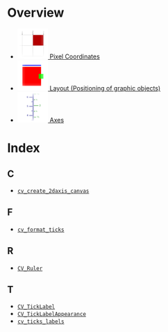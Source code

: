 # Overview

  * [![./PixelCoordinates_docicon.png](./PixelCoordinates_docicon.png) Pixel Coordinates](./PixelCoordinates.md)
  * [![./LayoutTutorial_docicon.png](./LayoutTutorial_docicon.png) Layout (Positioning of graphic objects)](./LayoutTutorial.md)
  * [![./Axis_docicon.png](./Axis_docicon.png) Axes](./Axis.md)

# Index

## C

  * [`cv_create_2daxis_canvas`](./Axis.md#user-content-cv_create_2daxis_canvas)

## F

  * [`cv_format_ticks`](./Axis.md#user-content-cv_format_ticks)

## R

  * [`CV_Ruler`](./Axis.md#user-content-cv_ruler)

## T

  * [`CV_TickLabel`](./Axis.md#user-content-cv_ticklabel)
  * [`CV_TickLabelAppearance`](./Axis.md#user-content-cv_ticklabelappearance)
  * [`cv_ticks_labels`](./Axis.md#user-content-cv_ticks_labels)


